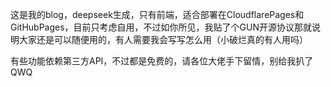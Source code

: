 这是我的blog，deepseek生成，只有前端，适合部署在CloudflarePages和GitHubPages，目前只考虑自用，不过如你所见，我贴了个GUN开源协议那就说明大家还是可以随便用的，有人需要我会写写怎么用（小破烂真的有人用吗）

有些功能依赖第三方API，不过都是免费的，请各位大佬手下留情，别给我扒了QWQ
